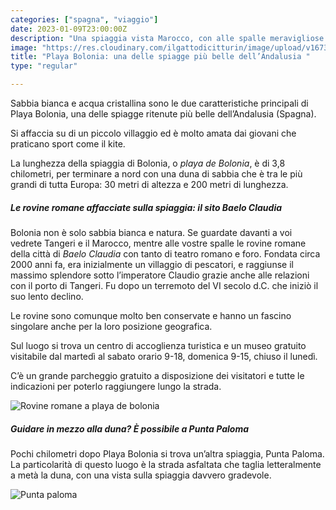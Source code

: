 ```yaml
---
categories: ["spagna", "viaggio"]
date: 2023-01-09T23:00:00Z
description: "Una spiaggia vista Marocco, con alle spalle meravigliose rovine romane. "
image: "https://res.cloudinary.com/ilgattodicitturin/image/upload/v1673425578/Articoli/bologna_1_odyxzg.jpg"
title: "Playa Bolonia: una delle spiagge più belle dell’Andalusia "
type: "regular"

---
```


Sabbia bianca e acqua cristallina sono le due caratteristiche principali di Playa Bolonia, una delle spiagge ritenute più belle dell’Andalusia (Spagna).

Si affaccia su di un piccolo villaggio ed è molto amata dai giovani che praticano sport come il kite.

La lunghezza della spiaggia di Bolonia, o _playa de Bolonia_, è di 3,8 chilometri, per terminare a nord con una duna di sabbia che è tra le più grandi di tutta Europa: 30 metri di altezza e 200 metri di lunghezza.

##### Le rovine romane affacciate sulla spiaggia: il sito Baelo Claudia

Bolonia non è solo sabbia bianca e natura. Se guardate davanti a voi vedrete Tangeri e il Marocco, mentre alle vostre spalle le rovine romane della città di _Baelo Claudia_ con tanto di teatro romano e foro. Fondata circa 2000 anni fa, era inizialmente un villaggio di pescatori, e raggiunse il massimo splendore sotto l’imperatore Claudio grazie anche alle relazioni con il porto di Tangeri. Fu dopo un terremoto del VI secolo d.C. che iniziò il suo lento declino.

Le rovine sono comunque molto ben conservate e hanno un fascino singolare anche per la loro posizione geografica.

Sul luogo si trova un centro di accoglienza turistica e un museo gratuito visitabile dal martedì al sabato orario 9-18, domenica 9-15, chiuso il lunedì.

C’è un grande parcheggio gratuito a disposizione dei visitatori e tutte le indicazioni per poterlo raggiungere lungo la strada.

![Rovine romane a playa de bolonia](https://res.cloudinary.com/ilgattodicitturin/image/upload/v1673425527/Articoli/bologna_6_ogu2su.jpg)

##### Guidare in mezzo alla duna? È possibile a Punta Paloma

Pochi chilometri dopo Playa Bolonia si trova un’altra spiaggia, Punta Paloma. La particolarità di questo luogo è la strada asfaltata che taglia letteralmente a metà la duna, con una vista sulla spiaggia davvero gradevole.

![Punta paloma](https://res.cloudinary.com/ilgattodicitturin/image/upload/v1673425528/Articoli/bologna_4_tx84js.jpg)